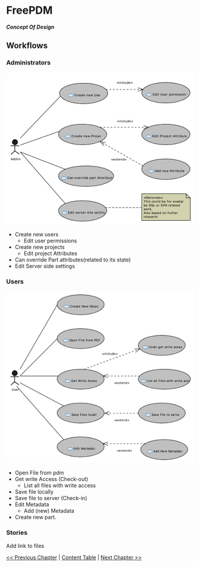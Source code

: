 # FreePDM
***Concept Of Design***

## Workflows

### Administrators

![Usecase Diagram users](FreePDM_CoD-Figures/UC_Admin.png)

- Create new users
  - Edit user permissions
- Create new projects
  - Edit project Attributes
- Can override Part attributes(related to its state)
- Edit Server side settings

### Users

![Usecase Diagram users](./FreePDM_CoD-Figures/UC_User.png)

- Open File from pdm
- Get write Access (Check-out)
  - List all files with write access
- Save file locally
- Save file to server (Check-in)
- Edit Metadata
  - Add (new) Metadata
- Create new part.

### Stories

Add link to files


[<< Previous Chapter](FreePDM_RequestedInformation.md) | [Content Table](FreePDM_CoD.md) | [Next Chapter >>](FreePDM_DesignDecisions.md)
